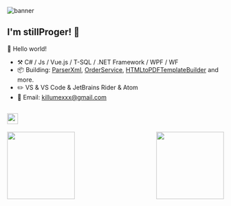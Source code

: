 ![banner](https://pm1.narvii.com/7151/92894fecf3b7422b46b43df610b26f85d4c8f927r1-1100-638v2_hq.jpg)

## I'm stillProger! 👋

🎊 Hello world!

- :hammer_and_pick: C# / Js / Vue.js / T-SQL / .NET Framework / WPF / WF
- :package: Building: [ParserXml](https://github.com/stillProger/ParserXML), [OrderService](https://github.com/stillProger/OrderService), [HTMLtoPDFTemplateBuilder](https://github.com/stillProger/HTMLtoPDFTemplateBuilder) and more.
- :pencil2: VS & VS Code & JetBrains Rider & Atom
- :memo: Email: killumexxx@gmail.com

## <img height="25" src="https://readme-typing-svg.herokuapp.com?color=C9D1D9&height=20&font=Helvetica&vCenter=true&lines=Some+stats:">

<div>
  <img align="left" height="157" src="https://github-readme-stats.vercel.app/api?username=stillProger&show_icons=true&theme=tokyonight&count_private=true"/>
  <img align="right" height="157" src="https://github-readme-streak-stats.herokuapp.com/?user=stillProger&theme=tokyonight">
</div>
